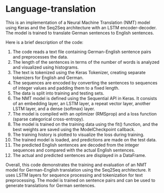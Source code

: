 # Language-translation
This is an implementation of a Neural Machine Translation (NMT) model using Keras and the Seq2Seq architecture with an LSTM encoder-decoder. The model is trained to translate German sentences to English sentences.

Here is a brief description of the code:

1. The code reads a text file containing German-English sentence pairs and preprocesses the data.
2. The length of the sentences in terms of the number of words is analyzed and visualized using histograms.
3. The text is tokenized using the Keras Tokenizer, creating separate tokenizers for English and German.
4. The sequences are encoded by converting the sentences to sequences of integer values and padding them to a fixed length.
5. The data is split into training and testing sets.
6. The NMT model is defined using the Sequential API in Keras. It consists of an embedding layer, an LSTM layer, a repeat vector layer, another LSTM layer, and a dense (softmax) layer.
7. The model is compiled with an optimizer (RMSprop) and a loss function (sparse categorical cross-entropy).
8. The model is trained on the training data using the fit() function, and the best weights are saved using the ModelCheckpoint callback.
9. The training history is plotted to visualize the loss during training.
10. The trained model is loaded, and predictions are made on the test data.
11. The predicted English sentences are decoded from the integer sequences and compared with the actual English sentences.
12. The actual and predicted sentences are displayed in a DataFrame.

Overall, this code demonstrates the training and evaluation of an NMT model for German-English translation using the Seq2Seq architecture. It uses LSTM layers for sequence processing and tokenization for text preprocessing. The model is trained on sentence pairs and can be used to generate translations for German sentences.

